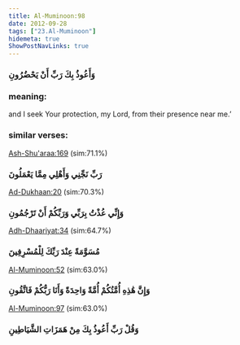 ```yaml
---
title: Al-Muminoon:98
date: 2012-09-28
tags: ["23.Al-Muminoon"]
hidemeta: true 
ShowPostNavLinks: true 
---
```

### وَأَعُوذُ بِكَ رَبِّ أَنْ يَحْضُرُونِ
### meaning: 
and I seek Your protection, my Lord, from their presence near me.’
### similar verses: 

[Ash-Shu'araa:169](/26/169) (sim:71.1%)

### رَبِّ نَجِّنِي وَأَهْلِي مِمَّا يَعْمَلُونَ

[Ad-Dukhaan:20](/44/20) (sim:70.3%)

### وَإِنِّي عُذْتُ بِرَبِّي وَرَبِّكُمْ أَنْ تَرْجُمُونِ

[Adh-Dhaariyat:34](/51/34) (sim:64.7%)

### مُسَوَّمَةً عِنْدَ رَبِّكَ لِلْمُسْرِفِينَ

[Al-Muminoon:52](/23/52) (sim:63.0%)

### وَإِنَّ هَٰذِهِ أُمَّتُكُمْ أُمَّةً وَاحِدَةً وَأَنَا رَبُّكُمْ فَاتَّقُونِ

[Al-Muminoon:97](/23/97) (sim:63.0%)

### وَقُلْ رَبِّ أَعُوذُ بِكَ مِنْ هَمَزَاتِ الشَّيَاطِينِ
